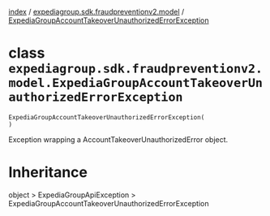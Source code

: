 [index](index.md) / [expediagroup.sdk.fraudpreventionv2.model](expediagroup.sdk.fraudpreventionv2.model.md) / [ExpediaGroupAccountTakeoverUnauthorizedErrorException](ExpediaGroupAccountTakeoverUnauthorizedErrorException.md)
# class `expediagroup.sdk.fraudpreventionv2.model.ExpediaGroupAccountTakeoverUnauthorizedErrorException`
```
ExpediaGroupAccountTakeoverUnauthorizedErrorException(
)
```

Exception wrapping a AccountTakeoverUnauthorizedError object.










# Inheritance
object > ExpediaGroupApiException > ExpediaGroupAccountTakeoverUnauthorizedErrorException